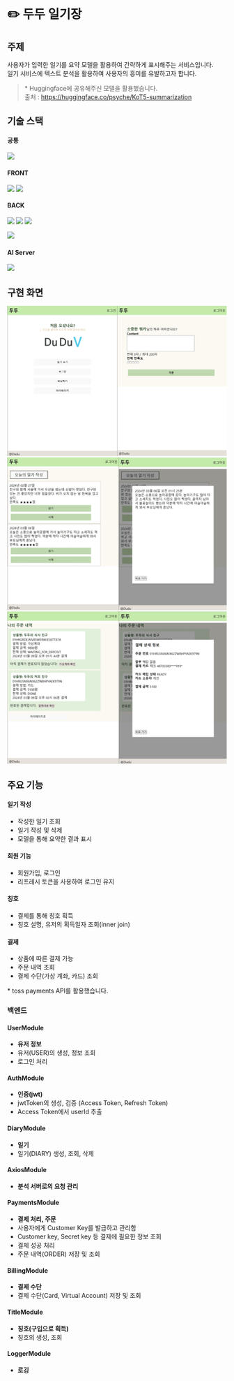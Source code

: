 # ✏️ 두두 일기장

## 주제

사용자가 입력한 일기를 요약 모델을 활용하여 간략하게 표시해주는 서비스입니다.
<br/>일기 서비스에 텍스트 분석을 활용하여 사용자의 흥미를 유발하고자 합니다.

> \* Huggingface에 공유해주신 모델을 활용했습니다.<br/>
> 출처 : https://huggingface.co/psyche/KoT5-summarization

## 기술 스택

#### 공통

<img src="https://img.shields.io/badge/npm-CB3837?style=for-the-badge&logo=npm&logoColor=white"/>

#### FRONT

   <img src="https://img.shields.io/badge/react-61DAFB?style=for-the-badge&logo=react&logoColor=white"/>

   <img src="https://img.shields.io/badge/styled components-DB7093?style=for-the-badge&logo=styledcomponents&logoColor=white"/>

#### BACK

<img src="https://img.shields.io/badge/node.js-339933?style=for-the-badge&logo=node.js&logoColor=white"/> <img src="https://img.shields.io/badge/Typescript-3178C6?style=for-the-badge&logo=Typescript&logoColor=white"/> <img src="https://img.shields.io/badge/nestjs-E0234E?style=for-the-badge&logo=nestjs&logoColor=white"/>

   <img src="https://img.shields.io/badge/PostgreSQL-4169E1?style=for-the-badge&logo=PostgreSQL&logoColor=white"/>

#### AI Server

<img src="https://img.shields.io/badge/Flask-000000?style=for-the-badge&logo=Flask&logoColor=white"/>

<br/>

## 구현 화면

<img src="./image/1메인.jpg" >
<img src="./image/2일기 작성.jpg" >
<img src="./image/3결제화면.jpg" >

## 주요 기능

#### 일기 작성

- 작성한 일기 조회
- 일기 작성 및 삭제
- 모델을 통해 요약한 결과 표시

#### 회원 기능

- 회원가입, 로그인
- 리프레시 토큰을 사용하여 로그인 유지

#### 칭호

- 결제를 통해 칭호 획득
- 칭호 설명, 유저의 획득일자 조회(inner join)

#### 결제

- 상품에 따른 결제 가능
- 주문 내역 조회
- 결제 수단(가상 계좌, 카드) 조회

\* toss payments API를 활용했습니다.

### 백엔드

#### UserModule

- **유저 정보**
- 유저(USER)의 생성, 정보 조회
- 로그인 처리

#### AuthModule

- **인증(jwt)**
- jwtToken의 생성, 검증 (Access Token, Refresh Token)
- Access Token에서 userId 추출

#### DiaryModule

- **일기**
- 일기(DIARY) 생성, 조회, 삭제

#### AxiosModule

- **분석 서버로의 요청 관리**

#### PaymentsModule

- **결제 처리, 주문**
- 사용자에게 Customer Key를 발급하고 관리함
- Customer key, Secret key 등 결제에 필요한 정보 조회
- 결제 성공 처리
- 주문 내역(ORDER) 저장 및 조회

#### BillingModule

- **결제 수단**
- 결제 수단(Card, Virtual Account) 저장 및 조회

#### TitleModule

- **칭호(구입으로 획득)**
- 칭호의 생성, 조회

#### LoggerModule

- **로깅**
